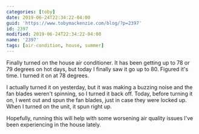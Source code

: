 ```yaml
---
categories: [toby]
date: 2019-06-24T22:34:22-04:00
guid: 'https://www.tobymackenzie.com/blog/?p=2397'
id: 2397
modified: 2019-06-24T22:34:22-04:00
name: '2397'
tags: [air-condition, house, summer]
---
```


Finally turned on the house air conditioner.<!--more-->  It has been getting up to 78 or 79 degrees on hot days, but today I finally saw it go up to 80.  Figured it's time.  I turned it on at 78 degrees.

I actually turned it on yesterday, but it was making a buzzing noise and the fan blades weren't spinning, so I turned it back off.  Today, before turning it on, I went out and spun the fan blades, just in case they were locked up.  When I turned on the unit, it spun right up.

Hopefully, running this will help with some worsening air quality issues I've been experiencing in the house lately.
